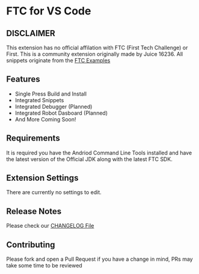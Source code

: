 # FTC for VS Code

## DISCLAIMER
This extension has no official affilation with FTC (First Tech Challenge) or First. This is a community extension originally made by Juice 16236. All snippets originate from the [FTC Examples](https://github.com/FIRST-Tech-Challenge/FtcRobotController/tree/master/FtcRobotController/src/main/java/org/firstinspires/ftc/robotcontroller/external/samples)

## Features

- Single Press Build and Install
- Integrated Snippets
- Integrated Debugger (Planned)
- Integrated Robot Dasboard (Planned)
- And More Coming Soon!

## Requirements

It is required you have the Andriod Command Line Tools installed and have the latest version of the Official JDK along with the latest FTC SDK.

## Extension Settings

There are currently no settings to edit.

## Release Notes

Please check our [CHANGELOG File](./CHANGELOG.md)

## Contributing
Please fork and open a Pull Request if you have a change in mind, PRs may take some time to be reviewed